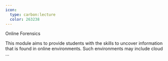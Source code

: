 ```yaml
---
icon:
  type: carbon:lecture
  color: 263238
---
```

Online Forensics

This module aims to provide students with the skills to uncover information that is found in online environments. Such environments may include cloud  ... 

